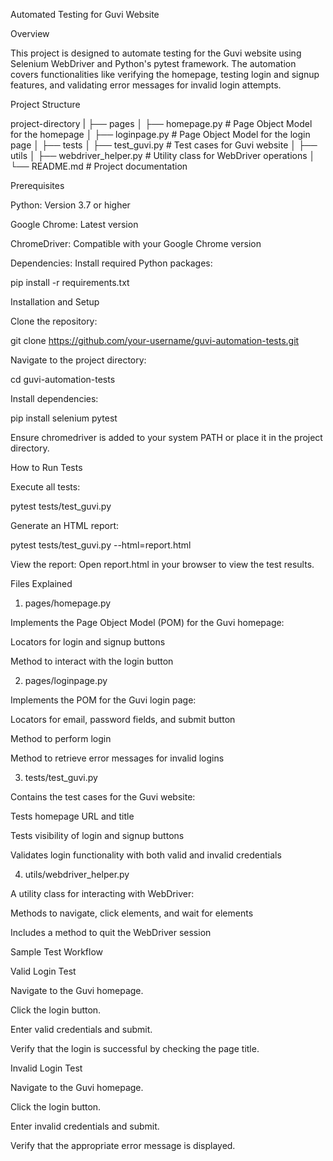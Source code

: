 Automated Testing for Guvi Website

Overview

This project is designed to automate testing for the Guvi website using Selenium WebDriver and Python's pytest framework. The automation covers functionalities like verifying the homepage, testing login and signup features, and validating error messages for invalid login attempts.

Project Structure

project-directory
|
├── pages
│   ├── homepage.py        # Page Object Model for the homepage
│   ├── loginpage.py       # Page Object Model for the login page
│
├── tests
│   ├── test_guvi.py       # Test cases for Guvi website
│
├── utils
│   ├── webdriver_helper.py # Utility class for WebDriver operations
│
└── README.md             # Project documentation

Prerequisites

Python: Version 3.7 or higher

Google Chrome: Latest version

ChromeDriver: Compatible with your Google Chrome version

Dependencies: Install required Python packages:

pip install -r requirements.txt

Installation and Setup

Clone the repository:

git clone https://github.com/your-username/guvi-automation-tests.git

Navigate to the project directory:

cd guvi-automation-tests

Install dependencies:

pip install selenium pytest

Ensure chromedriver is added to your system PATH or place it in the project directory.

How to Run Tests

Execute all tests:

pytest tests/test_guvi.py

Generate an HTML report:

pytest tests/test_guvi.py --html=report.html

View the report:
Open report.html in your browser to view the test results.

Files Explained

1. pages/homepage.py

Implements the Page Object Model (POM) for the Guvi homepage:

Locators for login and signup buttons

Method to interact with the login button

2. pages/loginpage.py

Implements the POM for the Guvi login page:

Locators for email, password fields, and submit button

Method to perform login

Method to retrieve error messages for invalid logins

3. tests/test_guvi.py

Contains the test cases for the Guvi website:

Tests homepage URL and title

Tests visibility of login and signup buttons

Validates login functionality with both valid and invalid credentials

4. utils/webdriver_helper.py

A utility class for interacting with WebDriver:

Methods to navigate, click elements, and wait for elements

Includes a method to quit the WebDriver session

Sample Test Workflow

Valid Login Test

Navigate to the Guvi homepage.

Click the login button.

Enter valid credentials and submit.

Verify that the login is successful by checking the page title.

Invalid Login Test

Navigate to the Guvi homepage.

Click the login button.

Enter invalid credentials and submit.

Verify that the appropriate error message is displayed.

